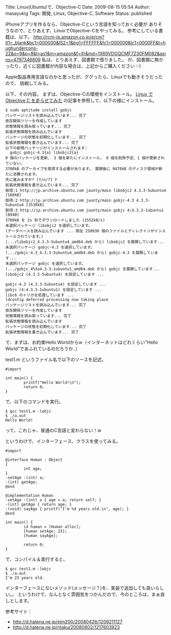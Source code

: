 Title: Linux(Ubuntu)で、Objective-C
Date: 2009-08-15 05:54
Author: masayukig
Tags: 開発, Linux, Objective-C, Software
Status: published

iPhoneアプリを作るなら、Objective-Cという言語を知っておく必要が
ありそうなので、とりあえず、LinuxでObjective-Cをやってみる。
参考にしている書籍は、以下。
<http://rcm-jp.amazon.co.jp/e/cm?lt1=_blank&bc1=000000&IS2=1&bg1=FFFFFF&fc1=000000&lc1=0000FF&t=hughundercons-22&o=9&p=8&l=as1&m=amazon&f=ifr&md=1X69VDGQCMF7Z30FM082&asins=4797346809>
私は、とりあえず、図書館で借りました。
が、図書館に無かったり、近くに図書館が内容な場合は、上記からご購入ください
:-)

Apple製品専用言語なのかと思ったが、ググったら、Linuxでも動きそうだったので、
挑戦してみる。

以下、その内容。
まずは、Objective-Cの環境をインストール。
[Linux で Objective C
を走らせてみた](http://d.hatena.ne.jp/elm200/20080426/1209211127)
の記事を参照して、以下の様にインストール。

    $ sudo aptitude install gobjc
    パッケージリストを読み込んでいます... 完了
    依存関係ツリーを作成しています
    状態情報を読み取っています... 完了
    拡張状態情報を読み込んでいます
    パッケージの状態を初期化しています... 完了
    拡張状態情報を書き込んでいます... 完了
    以下の新規パッケージがインストールされます:
      gobjc gobjc-4.3{a} libobjc2{a}
    0 個のパッケージを更新、 3 個を新たにインストール、 0 個を削除予定、1 個が更新されていない。
    3700kB のアーカイブを取得する必要があります。 展開後に 9478kB のディスク領域が新たに消費されます。
    先に進みますか? [Y/n/?] Y
    拡張状態情報を書き込んでいます... 完了
    取得:1 http://jp.archive.ubuntu.com jaunty/main libobjc2 4.3.3-5ubuntu4 [160kB]
    取得:2 http://jp.archive.ubuntu.com jaunty/main gobjc-4.3 4.3.3-5ubuntu4 [3538kB]
    取得:3 http://jp.archive.ubuntu.com jaunty/main gobjc 4:4.3.3-1ubuntu1 [894B]
    3700kB を 2s 秒でダウンロードしました (1552kB/s)
    未選択パッケージ libobjc2 を選択しています。
    (データベースを読み込んでいます ... 現在 250930 個のファイルとディレクトリがインストールされています。)
    (.../libobjc2_4.3.3-5ubuntu4_amd64.deb から) libobjc2 を展開しています...
    未選択パッケージ gobjc-4.3 を選択しています。
    (.../gobjc-4.3_4.3.3-5ubuntu4_amd64.deb から) gobjc-4.3 を展開しています...
    未選択パッケージ gobjc を選択しています。
    (.../gobjc_4%3a4.3.3-1ubuntu1_amd64.deb から) gobjc を展開しています...
    libobjc2 (4.3.3-5ubuntu4) を設定しています ...

    gobjc-4.3 (4.3.3-5ubuntu4) を設定しています ...
    gobjc (4:4.3.3-1ubuntu1) を設定しています ...
    libc6 のトリガを処理しています ...
    ldconfig deferred processing now taking place
    パッケージリストを読み込んでいます... 完了
    依存関係ツリーを作成しています
    状態情報を読み取っています... 完了
    拡張状態情報を読み込んでいます
    パッケージの状態を初期化しています... 完了
    拡張状態情報を書き込んでいます... 完了

で、まずは、お約束Hello Worldからw（インターネットはどれくらい"Hello
World"であふれているのだろうか..）

test1.m というファイル名で以下のソースを記述。

``` {.cpp}
#import

int main() {
        printf("Hello World!\n");
        return 0;
}
```

で、以下のコマンドを実行。

    $ gcc test1.m -lobjc
    $ ./a.out
    Hello World!

って、これじゃ、普通のC言語と変わらない！w

というわけで、インターフェース、クラスを使ってみる。

``` {.cpp}
#import

@interface Human : Object
{
        int age;
}
-setAge :(int) a;
-(int) getAge;
@end

@implementation Human
-setAge :(int) a { age = a; return self; }
-(int) getAge { return age; }
-(void) sayAge { printf("I'm %d years old.\n", age); }
@end

int main() {
        id human = [Human alloc];
        [human setAge: 23];
        [human sayAge];

        return 0;
}
```

で、コンパイル＆実行すると、

    $ gcc test1.m -lobjc
    $ ./a.out
    I'm 23 years old.

インターフェースにないメソッド(メッセージ？)を、実装で追加しても良いらしい。。
というわけで、なんとなく雰囲気をつかんだので、今のところは、まぁ良しとします。

参考サイト：

-   <http://d.hatena.ne.jp/elm200/20080426/1209211127>
-   <http://d.hatena.ne.jp/ntaku/20080802/1217603923>

